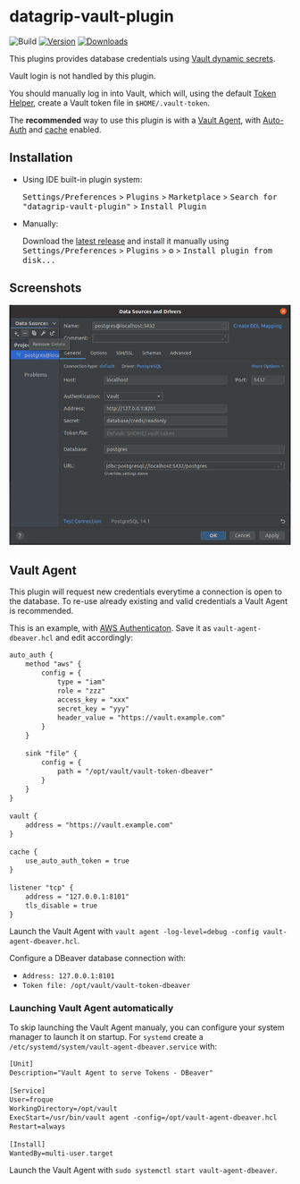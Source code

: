 # datagrip-vault-plugin

![Build](https://github.com/premium-minds/datagrip-vault-plugin/workflows/Build/badge.svg)
[![Version](https://img.shields.io/jetbrains/plugin/v/18522.svg)](https://plugins.jetbrains.com/plugin/18522)
[![Downloads](https://img.shields.io/jetbrains/plugin/d/18522.svg)](https://plugins.jetbrains.com/plugin/18522)

<!-- Plugin description -->

This plugins provides database credentials using [Vault dynamic secrets](https://www.vaultproject.io/docs/secrets/databases). 

Vault login is not handled by this plugin. 

You should manually log in into Vault, which will, using the default [Token Helper](https://www.vaultproject.io/docs/commands/token-helper), create a Vault token file in `$HOME/.vault-token`.

The **recommended** way to use this plugin is with a [Vault Agent](https://www.vaultproject.io/docs/agent), with [Auto-Auth](https://www.vaultproject.io/docs/agent/autoauth) and [cache](https://www.vaultproject.io/docs/agent/caching) enabled.
<!-- Plugin description end -->

## Installation

- Using IDE built-in plugin system:
  
  <kbd>Settings/Preferences</kbd> > <kbd>Plugins</kbd> > <kbd>Marketplace</kbd> > <kbd>Search for "datagrip-vault-plugin"</kbd> >
  <kbd>Install Plugin</kbd>
  
- Manually:

  Download the [latest release](https://github.com/premium-minds/datagrip-vault-plugin/releases/latest) and install it manually using
  <kbd>Settings/Preferences</kbd> > <kbd>Plugins</kbd> > <kbd>⚙️</kbd> > <kbd>Install plugin from disk...</kbd>

## Screenshots

![datagrip-vault-plugin.png](./screenshots/datagrip-vault-plugin.png)

## Vault Agent

This plugin will request new credentials everytime a connection is open to the database. To re-use already existing and valid credentials a Vault Agent is recommended.   

This is an example, with [AWS Authenticaton](https://www.vaultproject.io/docs/auth/aws). Save it as `vault-agent-dbeaver.hcl` and edit accordingly:
```hcl
auto_auth {
    method "aws" {
        config = {
            type = "iam"
            role = "zzz"
            access_key = "xxx"
            secret_key = "yyy"
            header_value = "https://vault.example.com"
        }  
    }

    sink "file" {
        config = {
            path = "/opt/vault/vault-token-dbeaver"
        }
    }
}

vault {
    address = "https://vault.example.com"
}

cache {  
    use_auto_auth_token = true
}

listener "tcp" {
    address = "127.0.0.1:8101"
    tls_disable = true
}
```

Launch the Vault Agent with `vault agent -log-level=debug -config vault-agent-dbeaver.hcl`. 

Configure a DBeaver database connection with:
 * `Address: 127.0.0.1:8101`
 * `Token file: /opt/vault/vault-token-dbeaver`

### Launching Vault Agent automatically

To skip launching the Vault Agent manualy, you can configure your system manager to launch it on startup. For `systemd` create a `/etc/systemd/system/vault-agent-dbeaver.service` with:
```desktop
[Unit]
Description="Vault Agent to serve Tokens - DBeaver"

[Service]
User=froque
WorkingDirectory=/opt/vault
ExecStart=/usr/bin/vault agent -config=/opt/vault-agent-dbeaver.hcl
Restart=always

[Install]
WantedBy=multi-user.target
```

Launch the Vault Agent with `sudo systemctl start vault-agent-dbeaver`.
